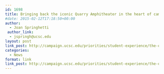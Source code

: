 ```yaml
---
id: 1698
title: Bringing back the iconic Quarry Amphitheater in the heart of campus
#date: 2015-02-12T17:18:50+00:00
author:
  - Joan Springhetti
 author_link:
  - jspringh@ucsc.edu
layout: post
link_post: http://campaign.ucsc.edu/priorities/student-experience/the-quarry-amphitheater/
categories:
  - News
format: link
link_post: http://campaign.ucsc.edu/priorities/student-experience/the-quarry-amphitheater/
---
```

